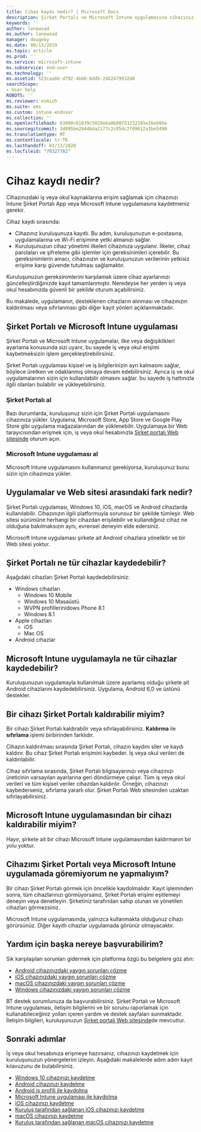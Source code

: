 ```yaml
---
title: Cihaz kaydı nedir? | Microsoft Docs
description: Şirket Portalı ve Microsoft Intune uygulamasına cihazınızı kaydetmek için ne anlama geldiğini anlayın.
keywords: ''
author: lenewsad
ms.author: lanewsad
manager: dougeby
ms.date: 09/13/2019
ms.topic: article
ms.prod: ''
ms.service: microsoft-intune
ms.subservice: end-user
ms.technology: ''
ms.assetid: 523caa6b-d792-4bb6-bddb-24b2479932d8
searchScope:
- User help
ROBOTS: ''
ms.reviewer: esmich
ms.suite: ems
ms.custom: intune-enduser
ms.collection: ''
ms.openlocfilehash: 63090c61039c5029e6a8b80f53232191e1beb99a
ms.sourcegitcommit: 3d895be2844bda2177c2c85dc2f09612a1be5490
ms.translationtype: MT
ms.contentlocale: tr-TR
ms.lasthandoff: 03/13/2020
ms.locfileid: "79327782"
---
```

# <a name="what-is-device-enrollment"></a>Cihaz kaydı nedir?
Cihazınızdaki iş veya okul kaynaklarına erişim sağlamak için cihazınızı Intune Şirket Portalı App veya Microsoft Intune uygulamasına kaydetmeniz gerekir. 

Cihaz kaydı sırasında:

* Cihazınız kuruluşunuza kayıtlı. Bu adım, kuruluşunuzun e-postasına, uygulamalarına ve Wi-Fi erişimine yetki almanızı sağlar. 
* Kuruluşunuzun cihaz yönetimi ilkeleri cihazınıza uygulanır. İlkeler, cihaz parolaları ve şifreleme gibi işlemler için gereksinimleri içerebilir. Bu gereksinimlerin amacı, cihazınızın ve kuruluşunuzun verilerinin yetkisiz erişime karşı güvende tutulması sağlamaktır.

Kuruluşunuzun gereksinimlerini karşılamak üzere cihaz ayarlarınızı güncelleştirdiğinizde kayıt tamamlanmıştır. Neredeyse her yerden iş veya okul hesabınızda güvenli bir şekilde oturum açabilirsiniz.  

Bu makalede, uygulamanın, desteklenen cihazların alınması ve cihazınızın kaldırılması veya sıfırlanması gibi diğer kayıt yönleri açıklanmaktadır.  

## <a name="company-portal-and-microsoft-intune-app"></a>Şirket Portalı ve Microsoft Intune uygulaması

Şirket Portalı ve Microsoft Intune uygulamalar, ilke veya değişiklikleri ayarlama konusunda sizi uyarır, bu sayede iş veya okul erişimi kaybetmeksizin işlem gerçekleştirebilirsiniz. 

Şirket Portalı uygulaması kişisel ve iş bilgilerinizin ayrı kalmasını sağlar, böylece üretken ve odaklanmış olmaya devam edebilirsiniz. Ayrıca iş ve okul uygulamalarının sizin için kullanılabilir olmasını sağlar. bu sayede iş hattınızla ilgili olanları bulabilir ve yükleyebilirsiniz.  

### <a name="get-company-portal"></a>Şirket Portalı al

Bazı durumlarda, kuruluşunuz sizin için Şirket Portalı uygulamasını cihazınıza yükler. Uygulama, Microsoft Store, App Store ve Google Play Store gibi uygulama mağazalarından de yüklenebilir. Uygulamaya bir Web tarayıcısından erişmek için, iş veya okul hesabınızla [Şirket portalı Web sitesinde](https://go.microsoft.com/fwlink/?linkid=2010980) oturum açın.  

### <a name="get-microsoft-intune-app"></a>Microsoft Intune uygulaması al

Microsoft Intune uygulamasını kullanmanız gerekiyorsa, kuruluşunuz bunu sizin için cihazınıza yükler.  

## <a name="whats-the-difference-between-the-apps-and-the-website"></a>Uygulamalar ve Web sitesi arasındaki fark nedir?
Şirket Portalı uygulaması, Windows 10, iOS, macOS ve Android cihazlarda kullanılabilir. Cihazınızın ilgili platformuyla sorunsuz bir şekilde tümleşir. Web sitesi sürümüne herhangi bir cihazdan erişilebilir ve kullandığınız cihaz ne olduğuna bakılmaksızın aynı, evrensel deneyim elde edersiniz. 

Microsoft Intune uygulaması şirkete ait Android cihazlara yöneliktir ve bir Web sitesi yoktur.  

## <a name="what-kind-of-devices-can-you-enroll-with-company-portal"></a>Şirket Portalı ne tür cihazlar kaydedebilir?
Aşağıdaki cihazları Şirket Portalı kaydedebilirsiniz:  

- Windows cihazları
  - Windows 10 Mobile
  - Windows 10 Masaüstü
  - WVPN profillerinidows Phone 8.1
  - Windows 8.1
- Apple cihazları
    - iOS
    - Mac OS
- Android cihazlar


## <a name="what-kind-of-devices-can-you-enroll-with-the-microsoft-intune-app"></a>Microsoft Intune uygulamayla ne tür cihazlar kaydedebilir?  
Kuruluşunuzun uygulamayla kullanılmak üzere ayarlamış olduğu şirkete ait Android cihazlarını kaydedebilirsiniz. Uygulama, Android 6,0 ve üstünü destekler. 

## <a name="can-you-remove-a-device-from-the-company-portal"></a>Bir cihazı Şirket Portalı kaldırabilir miyim?
Bir cihazı Şirket Portalı kaldırabilir veya sıfırlayabilirsiniz. **Kaldırma** ile **sıfırlama** işlemi birbirinden farklıdır.

Cihazın kaldırılması sırasında Şirket Portalı, cihazın kaydını siler ve kaydı kaldırır. Bu cihaz Şirket Portalı erişimini kaybeder. İş veya okul verileri de kaldırılabilir. 

Cihaz sıfırlama sırasında, Şirket Portalı bilgisayarınızı veya cihazınızı üreticinin varsayılan ayarlarına geri döndürmeye çalışır. Tüm iş veya okul verileri ve tüm kişisel veriler cihazdan kaldırılır. Örneğin, cihazınızı kaybederseniz, sıfırlama yararlı olur. Şirket Portalı Web sitesinden uzaktan sıfırlayabilirsiniz.  

## <a name="can-you-remove-a-device-from-the-microsoft-intune-app"></a>Microsoft Intune uygulamasından bir cihazı kaldırabilir miyim?
Hayır, şirkete ait bir cihazı Microsoft Intune uygulamasından kaldırmanın bir yolu yoktur.  

## <a name="what-if-i-cant-see-my-device-in-the-company-portal-or-microsoft-intune-app"></a>Cihazımı Şirket Portalı veya Microsoft Intune uygulamada göremiyorum ne yapmalıyım?
Bir cihazı Şirket Portalı görmek için öncelikle kaydolmalıdır. Kayıt işleminden sonra, tüm cihazlarınızı görmüyorsanız, Şirket Portalı erişimi eşitlemeyi deneyin veya denetleyin. Şirketiniz tarafından sahip olunan ve yönetilen cihazları görmezsiniz.

Microsoft Intune uygulamasında, yalnızca kullanmakta olduğunuz cihazı görürsünüz. Diğer kayıtlı cihazlar uygulamada görünür olmayacaktır.  

## <a name="where-else-can-i-go-for-help"></a>Yardım için başka nereye başvurabilirim?  
Sık karşılaşılan sorunları gidermek için platforma özgü bu belgelere göz atın:  

- [Android cihazınızdaki yaygın sorunları çözme](check-compliance-on-your-device-android.md)  
- [iOS cihazınızdaki yaygın sorunları çözme](troubleshoot-your-device-ios.md)
- [macOS cihazınızdaki yaygın sorunları çözme](troubleshoot-your-device-macos.md)
- [Windows cihazınızdaki yaygın sorunları çözme](troubleshoot-your-device-windows.md)

BT destek sorumlunuza da başvurabilirsiniz. Şirket Portalı ve Microsoft Intune uygulaması, iletişim bilgilerini ve bir sorunu raporlamak için kullanabileceğiniz yolları içeren yardım ve destek sayfaları sunmaktadır. İletişim bilgileri, kuruluşunuzun [Şirket portalı Web sitesinde](https://go.microsoft.com/fwlink/?linkid=2010980)de mevcuttur.  

## <a name="next-steps"></a>Sonraki adımlar  

İş veya okul hesabınıza erişmeye hazırsanız, cihazınızı kaydetmek için kuruluşunuzun yönergelerini izleyin. Aşağıdaki makalelerde adım adım kayıt kılavuzunu de bulabilirsiniz.

* [Windows 10 cihazınızı kaydetme](enroll-windows-10-device.md)
* [Android cihazınızı kaydetme](enroll-device-android-company-portal.md)
* [Android iş profili ile kaydolma](enroll-device-android-work-profile.md)
* [Microsoft Intune uygulaması ile kaydolma](enroll-device-android-microsoft-intune-app.md)
* [iOS cihazınızı kaydetme](enroll-your-device-in-intune-ios.md)
* [Kuruluş tarafından sağlanan iOS cihazınızı kaydetme](enroll-your-device-dep-ios.md)
* [macOS cihazınızı kaydetme](enroll-your-device-in-intune-macos-cp.md)
* [Kuruluş tarafından sağlanan macOS cihazınızı kaydetme](enroll-company-device-macos.md)


